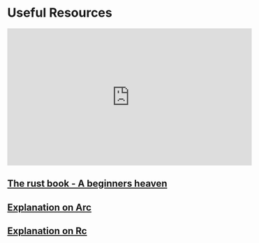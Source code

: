 # Useful Resources

<iframe width="560" height="315" src="https://www.youtube.com/embed/8O0Nt9qY_vo" title="YouTube video player" frameborder="0" allow="accelerometer; autoplay; clipboard-write; encrypted-media; gyroscope; picture-in-picture" allowfullscreen></iframe>

## [The rust book - A beginners heaven](https://doc.rust-lang.org/book/ch15-00-smart-pointers.html)

## [Explanation on Arc](https://doc.rust-lang.org/std/sync/struct.Arc.html)

## [Explanation on Rc](https://doc.rust-lang.org/std/rc/)
